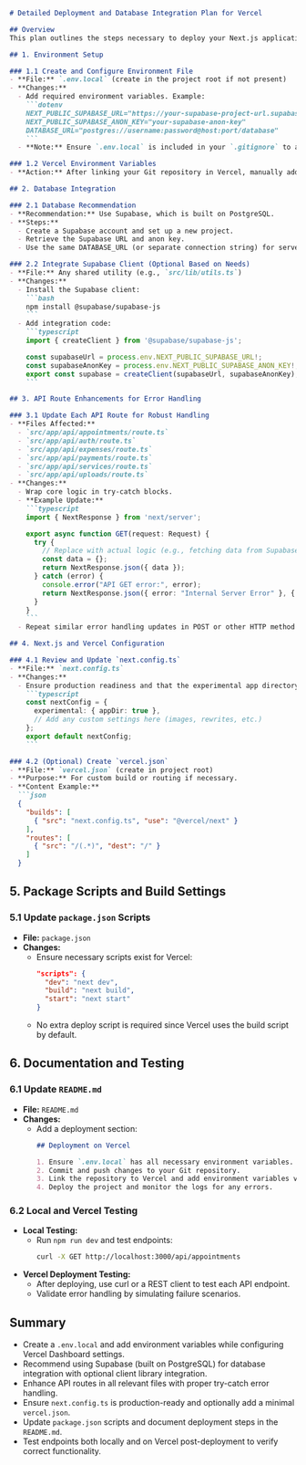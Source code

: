 ```markdown
# Detailed Deployment and Database Integration Plan for Vercel

## Overview
This plan outlines the steps necessary to deploy your Next.js application to Vercel, integrate a recommended database using Supabase (PostgreSQL), and enhance API error handling and deployment configurations. All dependent files are covered to ensure robust error handling and best practices.

## 1. Environment Setup

### 1.1 Create and Configure Environment File
- **File:** `.env.local` (create in the project root if not present)
- **Changes:**
  - Add required environment variables. Example:
    ```dotenv
    NEXT_PUBLIC_SUPABASE_URL="https://your-supabase-project-url.supabase.co"
    NEXT_PUBLIC_SUPABASE_ANON_KEY="your-supabase-anon-key"
    DATABASE_URL="postgres://username:password@host:port/database"
    ```
  - **Note:** Ensure `.env.local` is included in your `.gitignore` to avoid committing sensitive data.

### 1.2 Vercel Environment Variables
- **Action:** After linking your Git repository in Vercel, manually add the above variables in the Vercel Dashboard for a secure production environment.

## 2. Database Integration

### 2.1 Database Recommendation
- **Recommendation:** Use Supabase, which is built on PostgreSQL.  
- **Steps:**
  - Create a Supabase account and set up a new project.
  - Retrieve the Supabase URL and anon key.
  - Use the same DATABASE_URL (or separate connection string) for server-side API interactions.

### 2.2 Integrate Supabase Client (Optional Based on Needs)
- **File:** Any shared utility (e.g., `src/lib/utils.ts`)
- **Changes:**
  - Install the Supabase client:
    ```bash
    npm install @supabase/supabase-js
    ```
  - Add integration code:
    ```typescript
    import { createClient } from '@supabase/supabase-js';

    const supabaseUrl = process.env.NEXT_PUBLIC_SUPABASE_URL!;
    const supabaseAnonKey = process.env.NEXT_PUBLIC_SUPABASE_ANON_KEY!;
    export const supabase = createClient(supabaseUrl, supabaseAnonKey);
    ```

## 3. API Route Enhancements for Error Handling

### 3.1 Update Each API Route for Robust Handling
- **Files Affected:**  
  - `src/app/api/appointments/route.ts`  
  - `src/app/api/auth/route.ts`  
  - `src/app/api/expenses/route.ts`  
  - `src/app/api/payments/route.ts`  
  - `src/app/api/services/route.ts`  
  - `src/app/api/uploads/route.ts`
- **Changes:**
  - Wrap core logic in try-catch blocks.  
  - **Example Update:**
    ```typescript
    import { NextResponse } from 'next/server';

    export async function GET(request: Request) {
      try {
        // Replace with actual logic (e.g., fetching data from Supabase)
        const data = {}; 
        return NextResponse.json({ data });
      } catch (error) {
        console.error("API GET error:", error);
        return NextResponse.json({ error: "Internal Server Error" }, { status: 500 });
      }
    }
    ```
  - Repeat similar error handling updates in POST or other HTTP method functions.

## 4. Next.js and Vercel Configuration

### 4.1 Review and Update `next.config.ts`
- **File:** `next.config.ts`
- **Changes:**
  - Ensure production readiness and that the experimental app directory is enabled:
    ```typescript
    const nextConfig = {
      experimental: { appDir: true },
      // Add any custom settings here (images, rewrites, etc.)
    };
    export default nextConfig;
    ```

### 4.2 (Optional) Create `vercel.json`
- **File:** `vercel.json` (create in project root)
- **Purpose:** For custom build or routing if necessary.
- **Content Example:**
  ```json
  {
    "builds": [
      { "src": "next.config.ts", "use": "@vercel/next" }
    ],
    "routes": [
      { "src": "/(.*)", "dest": "/" }
    ]
  }
  ```

## 5. Package Scripts and Build Settings

### 5.1 Update `package.json` Scripts
- **File:** `package.json`
- **Changes:**
  - Ensure necessary scripts exist for Vercel:
    ```json
    "scripts": {
      "dev": "next dev",
      "build": "next build",
      "start": "next start"
    }
    ```
  - No extra deploy script is required since Vercel uses the build script by default.

## 6. Documentation and Testing

### 6.1 Update `README.md`
- **File:** `README.md`
- **Changes:**
  - Add a deployment section:
    ```markdown
    ## Deployment on Vercel

    1. Ensure `.env.local` has all necessary environment variables.
    2. Commit and push changes to your Git repository.
    3. Link the repository to Vercel and add environment variables via the Dashboard.
    4. Deploy the project and monitor the logs for any errors.
    ```

### 6.2 Local and Vercel Testing
- **Local Testing:**
  - Run `npm run dev` and test endpoints:
    ```bash
    curl -X GET http://localhost:3000/api/appointments
    ```
- **Vercel Deployment Testing:**
  - After deploying, use curl or a REST client to test each API endpoint.
  - Validate error handling by simulating failure scenarios.

## Summary
- Create a `.env.local` and add environment variables while configuring Vercel Dashboard settings.
- Recommend using Supabase (built on PostgreSQL) for database integration with optional client library integration.
- Enhance API routes in all relevant files with proper try-catch error handling.
- Ensure `next.config.ts` is production-ready and optionally add a minimal `vercel.json`.
- Update `package.json` scripts and document deployment steps in the `README.md`.
- Test endpoints both locally and on Vercel post-deployment to verify correct functionality.
